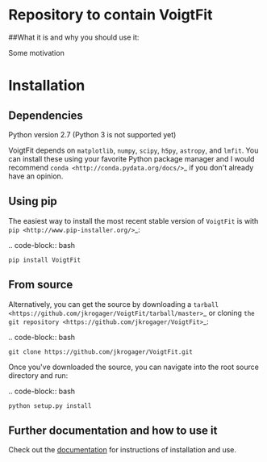 

# Repository to contain VoigtFit


##What it is and why you should use it:

Some motivation


Installation
============

Dependencies
------------

Python version 2.7 (Python 3 is not supported yet)

VoigtFit depends on ``matplotlib``, ``numpy``, ``scipy``, ``h5py``, ``astropy``, and ``lmfit``. You
can install these using your favorite Python package manager and I would
recommend `conda <http://conda.pydata.org/docs/>`_ if you don't already have
an opinion.

Using pip
---------

The easiest way to install the most recent stable version of ``VoigtFit`` is
with `pip <http://www.pip-installer.org/>`_:

.. code-block:: bash

    pip install VoigtFit


From source
-----------

Alternatively, you can get the source by downloading a `tarball
<https://github.com/jkrogager/VoigtFit/tarball/master>`_ or cloning `the git
repository <https://github.com/jkrogager/VoigtFit>`_:

.. code-block:: bash

    git clone https://github.com/jkrogager/VoigtFit.git

Once you've downloaded the source, you can navigate into the root source
directory and run:

.. code-block:: bash

    python setup.py install

## Further documentation and how to use it

Check out the [documentation](http://VoigtFit.readthedocs.io) for instructions of installation and use. 